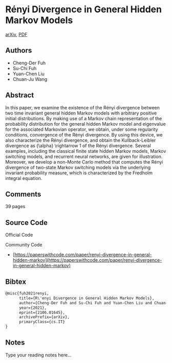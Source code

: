 
# Rényi Divergence in General Hidden Markov Models

[arXiv](https://arxiv.org/abs/2106.01645), [PDF](https://arxiv.org/pdf/2106.01645.pdf)

## Authors

- Cheng-Der Fuh
- Su-Chi Fuh
- Yuan-Chen Liu
- Chuan-Ju Wang

## Abstract

In this paper, we examine the existence of the Rényi divergence between two time invariant general hidden Markov models with arbitrary positive initial distributions. By making use of a Markov chain representation of the probability distribution for the general hidden Markov model and eigenvalue for the associated Markovian operator, we obtain, under some regularity conditions, convergence of the Rényi divergence. By using this device, we also characterize the Rényi divergence, and obtain the Kullback-Leibler divergence as {\alpha} \rightarrow 1 of the Rényi divergence. Several examples, including the classical finite state hidden Markov models, Markov switching models, and recurrent neural networks, are given for illustration. Moreover, we develop a non-Monte Carlo method that computes the Rényi divergence of two-state Markov switching models via the underlying invariant probability measure, which is characterized by the Fredholm integral equation.

## Comments

39 pages

## Source Code

Official Code



Community Code

- [https://paperswithcode.com/paper/renyi-divergence-in-general-hidden-markov](https://paperswithcode.com/paper/renyi-divergence-in-general-hidden-markov)

## Bibtex

```tex
@misc{fuh2021renyi,
      title={R\'enyi Divergence in General Hidden Markov Models}, 
      author={Cheng-Der Fuh and Su-Chi Fuh and Yuan-Chen Liu and Chuan-Ju Wang},
      year={2021},
      eprint={2106.01645},
      archivePrefix={arXiv},
      primaryClass={cs.IT}
}
```

## Notes

Type your reading notes here...

